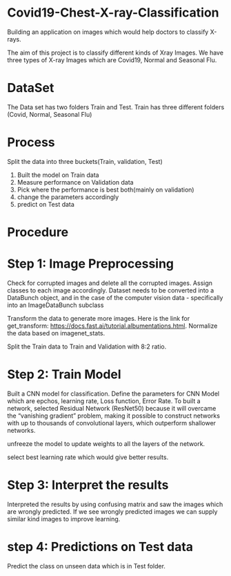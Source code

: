 # Covid19-Chest-X-ray-Classification
Building an application on images which would help doctors to classify X-rays.

The aim of this project is to classify different kinds of Xray Images. We have three types of X-ray Images which are Covid19, Normal and Seasonal Flu.

# DataSet

The Data set has two folders Train and Test. Train has three different folders (Covid, Normal, Seasonal Flu)

# Process
Split the data into three buckets(Train, validation, Test)
  1. Built the model on Train data
  2. Measure performance on Validation data
  3. Pick where the performance is best both(mainly on validation)
  4. change the parameters accordingly
  5. predict on Test data

# Procedure 

# Step 1: Image Preprocessing 
        
Check for corrupted images and delete all the corrupted images. Assign classes to each image accordingly. Dataset needs to be converted into a DataBunch object, and in the case of the computer vision data - specifically into an ImageDataBunch subclass

Transform the data to generate more images. Here is the link for get_transform: https://docs.fast.ai/tutorial.albumentations.html. Normalize the data based on imagenet_stats.
 
Split the Train data to Train and Validation with 8:2 ratio.

# Step 2: Train Model

Built a CNN model for classification. Define the parameters for CNN Model which are epchos, learning rate, Loss function, Error Rate.
To built a network, selected Residual Network (ResNet50) because it will overcame the “vanishing gradient” problem, making it possible to construct networks with up to thousands of convolutional layers, which outperform shallower networks.

unfreeze the model to update weights to all the layers of the network.

select best learning rate which would give better results.

# Step 3: Interpret the results

Interpreted the results by using confusing matrix and saw the images which are wrongly predicted. If we see wrongly predicted images we can supply similar kind images to improve learning.

# step 4: Predictions on Test data

Predict the class on unseen data which is in Test folder.




        
